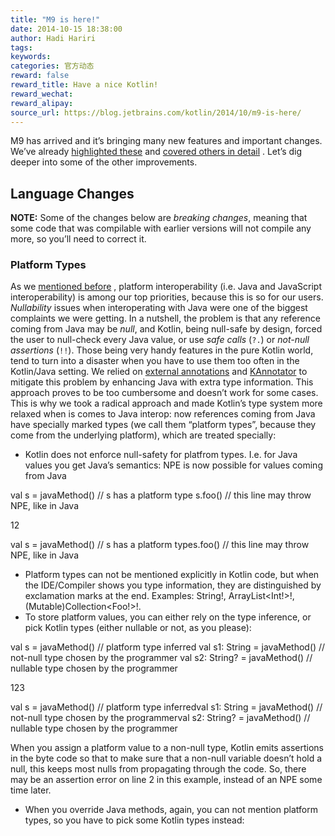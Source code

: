 ```yaml
---
title: "M9 is here!"
date: 2014-10-15 18:38:00
author: Hadi Hariri
tags:
keywords:
categories: 官方动态
reward: false
reward_title: Have a nice Kotlin!
reward_wechat:
reward_alipay:
source_url: https://blog.jetbrains.com/kotlin/2014/10/m9-is-here/
---
```


M9 has arrived and it’s bringing many new features and important changes. We’ve already [highlighted these](http://blog.jetbrains.com/kotlin/2014/10/m9-is-coming/) and [covered others in detail](http://blog.jetbrains.com/kotlin/2014/10/making-platform-interop-even-smoother/) . Let’s dig deeper into some of the other improvements.<br/>
<span id="more-1643"></span>
## Language Changes

<b>NOTE:</b> Some of the changes below are <em>breaking changes</em>, meaning that some code that was compilable with earlier versions will not compile any more, so you’ll need to correct it.
### Platform Types

As we [mentioned before](http://blog.jetbrains.com/kotlin/2014/10/making-platform-interop-even-smoother/) , platform interoperability (i.e. Java and JavaScript interoperability) is among our top priorities, because this is so for our users. <em>Nullability</em> issues when interoperating with Java were one of the biggest complaints we were getting. In a nutshell, the problem is that any reference coming from Java may be <em>null</em>, and Kotlin, being null-safe by design, forced the user to null-check every Java value, or use <em>safe calls</em> (<code>?.</code>) or <em>not-null assertions</em> (<code>!!</code>). Those being very handy features in the pure Kotlin world, tend to turn into a disaster when you have to use them too often in the Kotlin/Java setting. We relied on [external annotations](http://blog.jetbrains.com/kotlin/using-external-annotations) and [KAnnotator](http://blog.jetbrains.com/kotlin/2013/03/kannotator-0-1-is-out/) to mitigate this problem by enhancing Java with extra type information. This approach proves to be too cumbersome and doesn’t work for some cases.
This is why we took a radical approach and made Kotlin’s type system more relaxed when is comes to Java interop: now references coming from Java have specially marked types (we call them “platform types”, because they come from the underlying platform), which are treated specially:

* Kotlin does not enforce null-safety for platfrom types. I.e. for Java values you get Java’s semantics: NPE is now possible for values coming from Java






val s = javaMethod() // s has a platform type
s.foo() // this line may throw NPE, like in Java




12

val s = javaMethod() // s has a platform types.foo() // this line may throw NPE, like in Java
* Platform types can not be mentioned explicitly in Kotlin code, but when the IDE/Compiler shows you type information, they are distinguished by exclamation marks at the end. Examples: String!, ArrayList<Int!>!, (Mutable)Collection<Foo!>!.
* To store platform values, you can either rely on the type inference, or pick Kotlin types (either nullable or not, as you please):






val s = javaMethod() // platform type inferred
val s1: String = javaMethod() // not-null type chosen by the programmer
val s2: String? = javaMethod() // nullable type chosen by the programmer




123

val s = javaMethod() // platform type inferredval s1: String = javaMethod() // not-null type chosen by the programmerval s2: String? = javaMethod() // nullable type chosen by the programmer





When you assign a platform value to a non-null type, Kotlin emits assertions in the byte code so that to make sure that a non-null variable doesn’t hold a null, this keeps most nulls from propagating through the code. So, there may be an assertion error on line 2 in this example, instead of an NPE some time later.
* When you override Java methods, again, you can not mention platform types, so you have to pick some Kotlin types instead:

